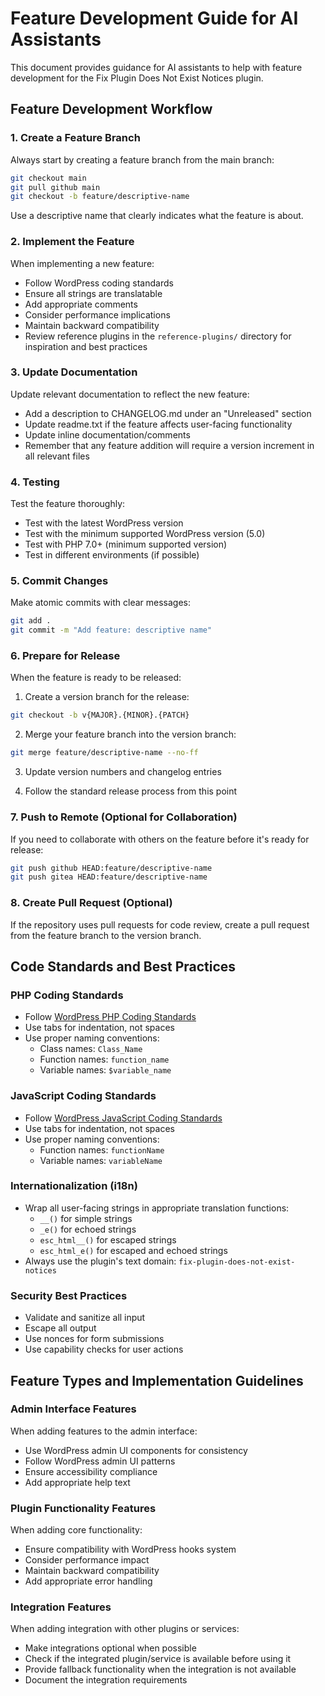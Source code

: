 # Feature Development Guide for AI Assistants

This document provides guidance for AI assistants to help with feature development for the Fix Plugin Does Not Exist Notices plugin.

## Feature Development Workflow

### 1. Create a Feature Branch

Always start by creating a feature branch from the main branch:

```bash
git checkout main
git pull github main
git checkout -b feature/descriptive-name
```

Use a descriptive name that clearly indicates what the feature is about.

### 2. Implement the Feature

When implementing a new feature:

- Follow WordPress coding standards
- Ensure all strings are translatable
- Add appropriate comments
- Consider performance implications
- Maintain backward compatibility
- Review reference plugins in the `reference-plugins/` directory for inspiration and best practices

### 3. Update Documentation

Update relevant documentation to reflect the new feature:

- Add a description to CHANGELOG.md under an "Unreleased" section
- Update readme.txt if the feature affects user-facing functionality
- Update inline documentation/comments
- Remember that any feature addition will require a version increment in all relevant files

### 4. Testing

Test the feature thoroughly:

- Test with the latest WordPress version
- Test with the minimum supported WordPress version (5.0)
- Test with PHP 7.0+ (minimum supported version)
- Test in different environments (if possible)

### 5. Commit Changes

Make atomic commits with clear messages:

```bash
git add .
git commit -m "Add feature: descriptive name"
```

### 6. Prepare for Release

When the feature is ready to be released:

1. Create a version branch for the release:

```bash
git checkout -b v{MAJOR}.{MINOR}.{PATCH}
```

2. Merge your feature branch into the version branch:

```bash
git merge feature/descriptive-name --no-ff
```

3. Update version numbers and changelog entries

4. Follow the standard release process from this point

### 7. Push to Remote (Optional for Collaboration)

If you need to collaborate with others on the feature before it's ready for release:

```bash
git push github HEAD:feature/descriptive-name
git push gitea HEAD:feature/descriptive-name
```

### 8. Create Pull Request (Optional)

If the repository uses pull requests for code review, create a pull request from the feature branch to the version branch.

## Code Standards and Best Practices

### PHP Coding Standards

- Follow [WordPress PHP Coding Standards](https://developer.wordpress.org/coding-standards/wordpress-coding-standards/php/)
- Use tabs for indentation, not spaces
- Use proper naming conventions:
  - Class names: `Class_Name`
  - Function names: `function_name`
  - Variable names: `$variable_name`

### JavaScript Coding Standards

- Follow [WordPress JavaScript Coding Standards](https://developer.wordpress.org/coding-standards/wordpress-coding-standards/javascript/)
- Use tabs for indentation, not spaces
- Use proper naming conventions:
  - Function names: `functionName`
  - Variable names: `variableName`

### Internationalization (i18n)

- Wrap all user-facing strings in appropriate translation functions:
  - `__()` for simple strings
  - `_e()` for echoed strings
  - `esc_html__()` for escaped strings
  - `esc_html_e()` for escaped and echoed strings
- Always use the plugin's text domain: `fix-plugin-does-not-exist-notices`

### Security Best Practices

- Validate and sanitize all input
- Escape all output
- Use nonces for form submissions
- Use capability checks for user actions

## Feature Types and Implementation Guidelines

### Admin Interface Features

When adding features to the admin interface:

- Use WordPress admin UI components for consistency
- Follow WordPress admin UI patterns
- Ensure accessibility compliance
- Add appropriate help text

### Plugin Functionality Features

When adding core functionality:

- Ensure compatibility with WordPress hooks system
- Consider performance impact
- Maintain backward compatibility
- Add appropriate error handling

### Integration Features

When adding integration with other plugins or services:

- Make integrations optional when possible
- Check if the integrated plugin/service is available before using it
- Provide fallback functionality when the integration is not available
- Document the integration requirements
